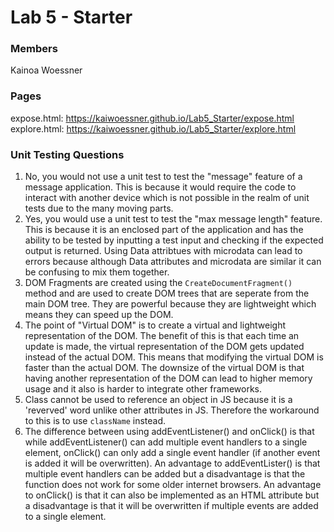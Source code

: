 # Lab 5 - Starter
### Members
Kainoa Woessner

### Pages
expose.html: https://kaiwoessner.github.io/Lab5_Starter/expose.html  
explore.html: https://kaiwoessner.github.io/Lab5_Starter/explore.html

### Unit Testing Questions
1. No, you would not use a unit test to test the "message" feature of a message application. This is because it would require the code to interact with another device which is not possible in the realm of unit tests due to the many moving parts.
2. Yes, you would use a unit test to test the "max message length" feature. This is because it is an enclosed part of the application and has the ability to be tested by inputting a test input and checking if the expected output is returned. Using Data attribtues with microdata can lead to errors because although Data attributes and microdata are similar it can be confusing to mix them together.
3. DOM Fragments are created using the `CreateDocumentFragment()` method and are used to create DOM trees that are seperate from the main DOM tree. They are powerful because they are lightweight which means they can speed up the DOM.
4. The point of "Virtual DOM" is to create a virtual and lightweight representation of the DOM. The benefit of this is that each time an update is made, the virtual representation of the DOM gets updated instead of the actual DOM. This means that modifying the virtual DOM is faster than the actual DOM. The downsize of the virtual DOM is that having another representation of the DOM can lead to higher memory usage and it also is harder to integrate other frameworks.
5. Class cannot be used to reference an object in JS because it is a 'reverved' word unlike other attributes in JS. Therefore the workaround to this is to use `className` instead.
6. The difference between using addEventListener() and onClick() is that while addEventListener() can add multiple event handlers to a single element, onClick() can only add a single event handler (if another event is added it will be overwritten). An advantage to addEventLister() is that multiple event handlers can be added but a disadvantage is that the function does not work for some older internet browsers. An advantage to onClick() is that it can also be implemented as an HTML attribute but a disadvantage is that it will be overwritten if multiple events are added to a single element.
